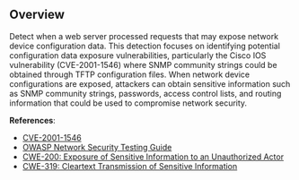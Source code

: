 ## Overview

Detect when a web server processed requests that may expose network device configuration data. This detection focuses on identifying potential configuration data exposure vulnerabilities, particularly the Cisco IOS vulnerability (CVE-2001-1546) where SNMP community strings could be obtained through TFTP configuration files. When network device configurations are exposed, attackers can obtain sensitive information such as SNMP community strings, passwords, access control lists, and routing information that could be used to compromise network security.

**References**:
- [CVE-2001-1546](https://cve.mitre.org/cgi-bin/cvename.cgi?name=CVE-2001-1546)
- [OWASP Network Security Testing Guide](https://owasp.org/www-project-web-security-testing-guide/latest/4-Web_Application_Security_Testing/02-Configuration_and_Deployment_Management_Testing/02-Test_Application_Platform_Configuration)
- [CWE-200: Exposure of Sensitive Information to an Unauthorized Actor](https://cwe.mitre.org/data/definitions/200.html)
- [CWE-319: Cleartext Transmission of Sensitive Information](https://cwe.mitre.org/data/definitions/319.html)
